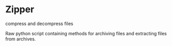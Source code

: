 # Zipper
compress and decompress files

Raw python script containing methods for archiving files and extracting files from archives.
